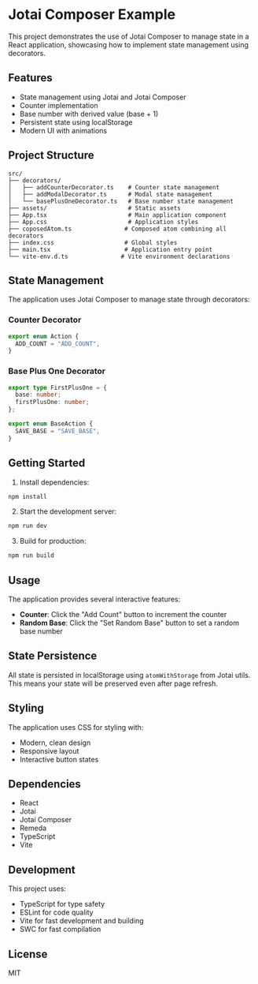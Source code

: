 <!-- @format -->

# Jotai Composer Example

This project demonstrates the use of Jotai Composer to manage state in a React application, showcasing how to implement state management using decorators.

## Features

- State management using Jotai and Jotai Composer
- Counter implementation
- Base number with derived value (base + 1)
- Persistent state using localStorage
- Modern UI with animations

## Project Structure

```
src/
├── decorators/
│   ├── addCounterDecorator.ts    # Counter state management
│   ├── addModalDecorator.ts      # Modal state management
│   └── basePlusOneDecorator.ts   # Base number state management
├── assets/                       # Static assets
├── App.tsx                       # Main application component
├── App.css                       # Application styles
├── coposedAtom.ts               # Composed atom combining all decorators
├── index.css                    # Global styles
├── main.tsx                     # Application entry point
└── vite-env.d.ts               # Vite environment declarations
```

## State Management

The application uses Jotai Composer to manage state through decorators:

### Counter Decorator

```typescript
export enum Action {
  ADD_COUNT = "ADD_COUNT",
}
```

### Base Plus One Decorator

```typescript
export type FirstPlusOne = {
  base: number;
  firstPlusOne: number;
};

export enum BaseAction {
  SAVE_BASE = "SAVE_BASE",
}
```

## Getting Started

1. Install dependencies:

```bash
npm install
```

2. Start the development server:

```bash
npm run dev
```

3. Build for production:

```bash
npm run build
```

## Usage

The application provides several interactive features:

- **Counter**: Click the "Add Count" button to increment the counter
- **Random Base**: Click the "Set Random Base" button to set a random base number

## State Persistence

All state is persisted in localStorage using `atomWithStorage` from Jotai utils. This means your state will be preserved even after page refresh.

## Styling

The application uses CSS for styling with:

- Modern, clean design
- Responsive layout
- Interactive button states

## Dependencies

- React
- Jotai
- Jotai Composer
- Remeda
- TypeScript
- Vite

## Development

This project uses:

- TypeScript for type safety
- ESLint for code quality
- Vite for fast development and building
- SWC for fast compilation

## License

MIT
